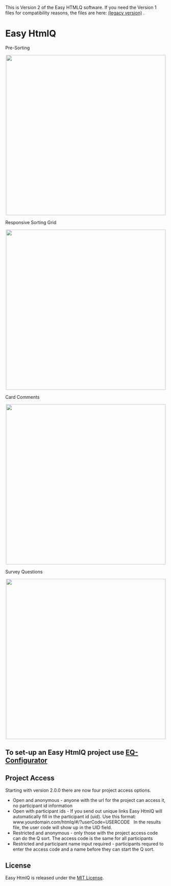 This is Version 2 of the Easy HTMLQ software. If you need the Version 1 files for compatibility reasons, the files are here: [(legacy version)](https://github.com/shawnbanasick/easy-htmlq-legacy) . 


# Easy HtmlQ

Pre-Sorting
<p align="center">
<img src="https://github.com/shawnbanasick/easy-htmlq/blob/master/readme_assets/eq-presort.png" width="500" />
<p>
  
Responsive Sorting Grid
<p align="center">
<img src="https://github.com/shawnbanasick/easy-htmlq/raw/master/readme_assets/eq-soring.png" width="500" />
<p>
  

Card Comments
<p align="center">
<img src="https://github.com/shawnbanasick/easy-htmlq/blob/master/readme_assets/eq-card-comments.png" width="500" />
<p>
  
Survey Questions  
<p align="center">
<img src="https://github.com/shawnbanasick/easy-htmlq/blob/master/readme_assets/eq-survey.png" width="500" />
<p>

## To set-up an Easy HtmlQ project use [EQ-Configurator](https://github.com/shawnbanasick/eq_configurator)


## Project Access 
Starting with version 2.0.0 there are now four project access options. 
* Open and anonymous - anyone with the url for the project can access it, no participant id information
* Open with participant ids - If you send out unique links Easy HtmlQ will automatically fill in the participant id (uid). Use this format: www&#46;yourdomain&#46;com/htmlq/#/?userCode=USERCODE &nbsp;&nbsp;In the results file, the user code will show up in the UID field. 
* Restricted and anonymous - only those with the project access code can do the Q sort. The access code is the same for all participants
* Restricted and participant name input required - participants requred to enter the access code and a name before they can start the Q sort.




## License

Easy HtmlQ is released under the [MIT License](http://www.opensource.org/licenses/MIT).
